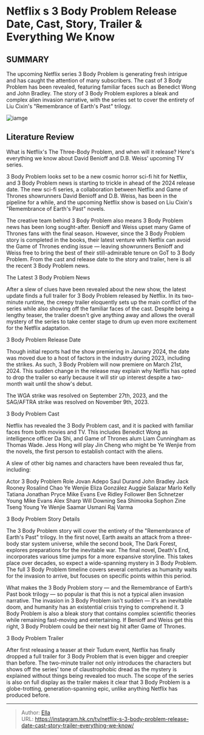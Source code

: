 # Netflix s 3 Body Problem Release Date, Cast, Story, Trailer &amp; Everything We Know


## SUMMARY 



  The upcoming Netflix series 3 Body Problem is generating fresh intrigue and has caught the attention of many subscribers.   The cast of 3 Body Problem has been revealed, featuring familiar faces such as Benedict Wong and John Bradley.   The story of 3 Body Problem explores a bleak and complex alien invasion narrative, with the series set to cover the entirety of Liu Cixin&#39;s &#34;Remembrance of Earth&#39;s Past&#34; trilogy.  

![iamge](https://static1.srcdn.com/wordpress/wp-content/uploads/2023/06/walking-across-the-fire-in-3-body-problem.jpg)

## Literature Review
What is Netflix&#39;s The Three-Body Problem, and when will it release? Here&#39;s everything we know about David Benioff and D.B. Weiss&#39; upcoming TV series.




3 Body Problem looks set to be a new cosmic horror sci-fi hit for Netflix, and 3 Body Problem news is starting to trickle in ahead of the 2024 release date. The new sci-fi series, a collaboration between Netflix and Game of Thrones showrunners David Benioff and D.B. Weiss, has been in the pipeline for a while, and the upcoming Netflix show is based on Liu Cixin&#39;s &#34;Remembrance of Earth&#39;s Past&#34; novels.




The creative team behind 3 Body Problem also means 3 Body Problem news has been long sought-after. Benioff and Weiss upset many Game of Thrones fans with the final season. However, since the 3 Body Problem story is completed in the books, their latest venture with Netflix can avoid the Game of Thrones ending issue — leaving showrunners Benioff and Weiss free to bring the best of their still-admirable tenure on GoT to 3 Body Problem. From the cast and release date to the story and trailer, here is all the recent 3 Body Problem news.


 The Latest 3 Body Problem News 
         

After a slew of clues have been revealed about the new show, the latest update finds a full trailer for 3 Body Problem released by Netflix. In its two-minute runtime, the creepy trailer eloquently sets up the main conflict of the series while also showing off the familiar faces of the cast. Despite being a lengthy teaser, the trailer doesn&#39;t give anything away and allows the overall mystery of the series to take center stage to drum up even more excitement for the Netflix adaptation.






 3 Body Problem Release Date 
          

Though initial reports had the show premiering in January 2024, the date was moved due to a host of factors in the industry during 2023, including the strikes. As such, 3 Body Problem will now premiere on March 21st, 2024. This sudden change in the release may explain why Netflix has opted to drop the trailer so early because it will stir up interest despite a two-month wait until the show&#39;s debut.



The WGA strike was resolved on September 27th, 2023, and the SAG/AFTRA strike was resolved on November 9th, 2023.




 





 3 Body Problem Cast 
          




Netflix has revealed the 3 Body Problem cast, and it is packed with familiar faces from both movies and TV. This includes Benedict Wong as intelligence officer Da Shi, and Game of Thrones alum Liam Cunningham as Thomas Wade. Jess Hong will play Jin Cheng who might be Ye Wenjie from the novels, the first person to establish contact with the aliens.

A slew of other big names and characters have been revealed thus far, including:

 Actor  3 Body Problem Role   Jovan Adepo  Saul Durand   John Bradley  Jack Rooney   Rosalind Chao  Ye Wenjie   Eliza González  Auggie Salazar   Marlo Kelly  Tatiana   Jonathan Pryce  Mike Evans   Eve Ridley  Follower   Ben Schnetzer  Young Mike Evans   Alex Sharp  Will Downing   Sea Shimooka  Sophon   Zine Tseng  Young Ye Wenjie   Saamar Usmani  Raj Varma   








 3 Body Problem Story Details 
          

The 3 Body Problem story will cover the entirety of the &#34;Remembrance of Earth&#39;s Past&#34; trilogy. In the first novel, Earth awaits an attack from a three-body star system universe, while the second book, The Dark Forest, explores preparations for the inevitable war. The final novel, Death&#39;s End, incorporates various time jumps for a more expansive storyline. This takes place over decades, so expect a wide-spanning mystery in 3 Body Problem. The full 3 Body Problem timeline covers several centuries as humanity waits for the invasion to arrive, but focuses on specific points within this period.

What makes the 3 Body Problem story — and the Remembrance of Earth’s Past book trilogy — so popular is that this is not a typical alien invasion narrative. The invasion in 3 Body Problem isn&#39;t sudden — it&#39;s an inevitable doom, and humanity has an existential crisis trying to comprehend it. 3 Body Problem is also a bleak story that contains complex scientific theories while remaining fast-moving and entertaining. If Benioff and Weiss get this right, 3 Body Problem could be their next big hit after Game of Thrones.






 3 Body Problem Trailer 
          

After first releasing a teaser at their Tudum event, Netflix has finally dropped a full trailer for 3 Body Problem that is even bigger and creepier than before. The two-minute trailer not only introduces the characters but shows off the series&#39; tone of claustrophobic dread as the mystery is explained without things being revealed too much. The scope of the series is also on full display as the trailer makes it clear that 3 Body Problem is a globe-trotting, generation-spanning epic, unlike anything Netflix has produced before.


 





---

> Author: [Ella](https://instagram.hk.cn/)  
> URL: https://instagram.hk.cn/tv/netflix-s-3-body-problem-release-date-cast-story-trailer-everything-we-know/  

